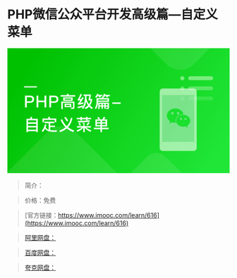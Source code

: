 # PHP微信公众平台开发高级篇—自定义菜单

![img](../../assets/5fe442ef0001b05005400304.jpg)

> 简介：

> 价格：免费

> [官方链接：https://www.imooc.com/learn/616](https://www.imooc.com/learn/616)

> [阿里网盘：]()

> [百度网盘：]()

> [夸克网盘：]()

